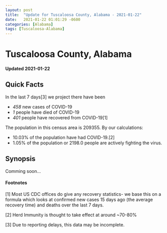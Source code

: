 ```yaml
---
layout: post
title:  "Update for Tuscaloosa County, Alabama - 2021-01-22"
date:   2021-01-22 01:01:29 -0600
categories: [Alabama]
tags: [Tuscaloosa-Alabama]
---
```


# Tuscaloosa County, Alabama
#### Updated 2021-01-22

## Quick Facts

In the last 7 days[3] we project there have been
- *458* new cases of COVID-19
- *1* people have died of COVID-19
- *401* people have recovered from COVID-19[1]

The population in this census area is 209355. By our calculations:
- 10.03% of the population have had COVID-19.[2]
- 1.05% of the population or 2198.0 people are actively fighting the virus.

## Synopsis

Comming soon...


#### Footnotes

[1] Most US CDC offices do give any recovery statistics- we base this on a formula which looks at confirmed new cases
15 days ago (the average recovery time) and deaths over the last 7 days.

[2] Herd Immunity is thought to take effect at around ~70-80%

[3] Due to reporting delays, this data may be incomplete.
 
    